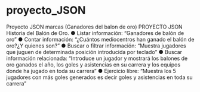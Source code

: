 # proyecto_JSON
Proyecto JSON marcas (Ganadores del balon de oro)
PROYECTO JSON
Historia del Balón de Oro.
● Listar información: “Ganadores de balón de oro”
● Contar información: “¿Cuántos mediocentros han ganado el balón de oro?¿Y quienes son?”
● Buscar o filtrar información: “Muestra jugadores que juguen de determinada posición introducida por teclado”
● Buscar información relacionada: “Introduce un jugador y mostrará los balones de
oro ganados el año, los goles y asistencias en su carrera y los equipos donde ha
jugado en toda su carrera”
● Ejercicio libre: “Muestra los 5 jugadores con más goles generados es decir goles y
asistencias en toda su carrera”
